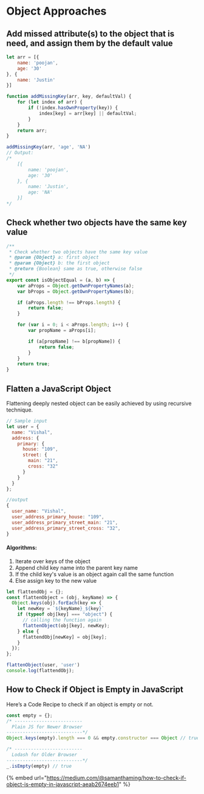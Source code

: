 # Object Approaches

## Add missed attribute(s) to the object that is need, and assign them by the default value

```javascript
let arr = [{
	name: 'poojan',
	age: '30'
}, {
	name: 'Justin'
}]

function addMissingKey(arr, key, defaultVal) {
	for (let index of arr) {
		if (!index.hasOwnProperty(key)) {
			index[key] = arr[key] || defaultVal;
		}
	}
	return arr;
}

addMissingKey(arr, 'age', 'NA') 
// Output: 
​​/*
	[{
		name: 'poojan',
		age: '30'
	}, {
		name: 'Justin',
		age: 'NA'
	}]​​​​​
*/
```

## Check whether two objects have the same key value

```javascript
/**
 * Check whether two objects have the same key value
 * @param {Object} a: first object
 * @param {Object} b: the first object
 * @return {Boolean} same as true, otherwise false
 */
export const isObjectEqual = (a, b) => {
    var aProps = Object.getOwnPropertyNames(a);
    var bProps = Object.getOwnPropertyNames(b);

    if (aProps.length !== bProps.length) {
        return false;
    }

    for (var i = 0; i < aProps.length; i++) {
        var propName = aProps[i];

        if (a[propName] !== b[propName]) {
            return false;
        }
    }
    return true;
}
```

## Flatten a JavaScript Object

Flattening deeply nested object can be easily achieved by using recursive technique.

```javascript
// Sample input
let user = {
  name: "Vishal",
  address: {
    primary: {
      house: "109",
      street: {             
        main: "21",
        cross: "32"
      }
    }
  }
};

//output
{
  user_name: "Vishal",
  user_address_primary_house: "109",
  user_address_primary_street_main: "21",
  user_address_primary_street_cross: "32",
}
```

#### Algorithms:

1. Iterate over keys of the object
2. Append child key name into the parent key name
3. If the child key's value is an object again call the same function
4. Else assign key to the new value

```javascript
let flattendObj = {};
const flattenObject = (obj, keyName) => {
  Object.keys(obj).forEach(key => {
    let newKey = `${keyName}_${key}` 
    if (typeof obj[key] === "object") {
      // calling the function again
      flattenObject(obj[key], newKey);
    } else {
      flattendObj[newKey] = obj[key];
    }
  });
};

flattenObject(user, 'user')
console.log(flattendObj);
```

## How to Check if Object is Empty in JavaScript <a href="#ce2b" id="ce2b"></a>

Here’s a Code Recipe to check if an object is empty or not.

```javascript
const empty = {};
/* -------------------------
  Plain JS for Newer Browser
----------------------------*/
Object.keys(empty).length === 0 && empty.constructor === Object // true

/* -------------------------
  Lodash for Older Browser
----------------------------*/
_.isEmpty(empty) // true
```

{% embed url="https://medium.com/@samanthaming/how-to-check-if-object-is-empty-in-javascript-aeab2674eeb1" %}
